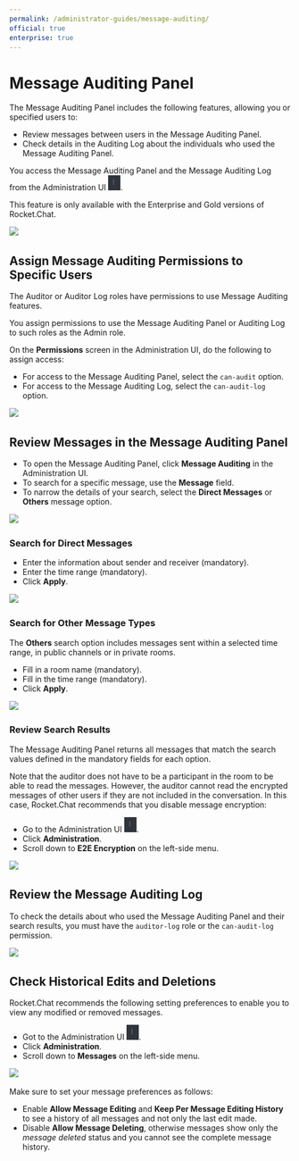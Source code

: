 ```yaml
---
permalink: /administrator-guides/message-auditing/
official: true
enterprise: true
---
```


# Message Auditing Panel

The Message Auditing Panel includes the following features, allowing you or specified users to:

* Review messages between users in the Message Auditing Panel.
* Check details in the Auditing Log about the individuals who used the Message Auditing Panel.

You access the Message Auditing Panel and the Message Auditing Log from the Administration UI ![](../../.gitbook/assets/administrator-ui%20%282%29%20%282%29%20%282%29%20%281%29.png).

This feature is only available with the Enterprise and Gold versions of Rocket.Chat.

![](../../.gitbook/assets/auditing-ui.png)

## Assign Message Auditing Permissions to Specific Users

The Auditor or Auditor Log roles have permissions to use Message Auditing features.

You assign permissions to use the Message Auditing Panel or Auditing Log to such roles as the Admin role.

On the **Permissions** screen in the Administration UI, do the following to assign access:

* For access to the Message Auditing Panel, select the `can-audit` option.
* For access to the Message Auditing Log, select the `can-audit-log` option.

![](../../.gitbook/assets/auditing-roles.png)

## Review Messages in the Message Auditing Panel

* To open the Message Auditing Panel, click **Message Auditing** in the Administration UI.
* To search for a specific message, use the **Message** field.
* To narrow the details of your search, select the **Direct Messages** or **Others** message option.

![](../../.gitbook/assets/auditing-toggle.png)

### Search for Direct Messages

* Enter the information about sender and receiver \(mandatory\).
* Enter the time range \(mandatory\).
* Click **Apply**.

![](../../.gitbook/assets/direct-messages.png)

### Search for Other Message Types

The **Others** search option includes messages sent within a selected time range, in public channels or in private rooms.

* Fill in a room name \(mandatory\).
* Fill in the time range \(mandatory\).
* Click **Apply**.

![](../../.gitbook/assets/auditing-others.png)

### Review Search Results

The Message Auditing Panel returns all messages that match the search values defined in the mandatory fields for each option.

Note that the auditor does not have to be a participant in the room to be able to read the messages. However, the auditor cannot read the encrypted messages of other users if they are not included in the conversation. In this case, Rocket.Chat recommends that you disable message encryption:

* Go to the Administration UI ![](../../.gitbook/assets/administrator-ui%20%282%29%20%282%29%20%282%29%20%282%29.png).
* Click **Administration**.
* Scroll down to **E2E Encryption** on the left-side menu.

![](../../.gitbook/assets/e2e-encryption.png)

## Review the Message Auditing Log

To check the details about who used the Message Auditing Panel and their search results, you must have the `auditor-log` role or the `can-audit-log` permission.

![](../../.gitbook/assets/audit-log.png)

## Check Historical Edits and Deletions

Rocket.Chat recommends the following setting preferences to enable you to view any modified or removed messages.

* Got to the Administration UI ![](../../.gitbook/assets/administrator-ui%20%282%29%20%282%29%20%282%29.png).
* Click **Administration**.
* Scroll down to **Messages** on the left-side menu.

![](../../.gitbook/assets/audit-settings.png)

Make sure to set your message preferences as follows:

* Enable **Allow Message Editing** and **Keep Per Message Editing History** to see a history of all messages and not only the last edit made.
* Disable **Allow Message Deleting**, otherwise messages show only the _message deleted_ status and you cannot see the complete message history.

